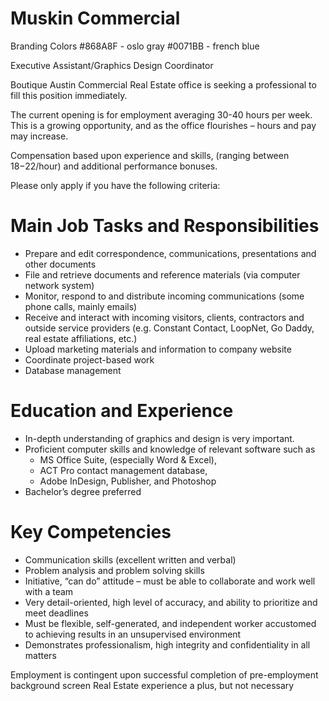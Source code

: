# Muskin Commercial
Branding Colors
#868A8F - oslo gray
#0071BB - french blue

Executive Assistant/Graphics Design Coordinator

Boutique Austin Commercial Real Estate office is seeking a professional to fill this position immediately.

The current opening is for employment averaging 30-40 hours per week. This is a growing opportunity, and as the office flourishes – hours and pay may increase.

Compensation based upon experience and skills, (ranging between $18-$22/hour) and additional performance bonuses.

Please only apply if you have the following criteria:

# Main Job Tasks and Responsibilities
* Prepare and edit correspondence, communications, presentations and other documents
* File and retrieve documents and reference materials (via computer network system)
* Monitor, respond to and distribute incoming communications (some phone calls, mainly emails)
* Receive and interact with incoming visitors, clients, contractors and outside service providers (e.g. Constant Contact, LoopNet, Go Daddy, real estate affiliations, etc.)
* Upload marketing materials and information to company website
* Coordinate project-based work
* Database management

# Education and Experience
* In-depth understanding of graphics and design is very important.
* Proficient computer skills and knowledge of relevant software such as
  - MS Office Suite, (especially Word & Excel),
  - ACT Pro contact management database,
  - Adobe InDesign, Publisher, and Photoshop
* Bachelor’s degree preferred

# Key Competencies
* Communication skills (excellent written and verbal)
* Problem analysis and problem solving skills
* Initiative, “can do” attitude – must be able to collaborate and work well with a team
* Very detail-oriented, high level of accuracy, and ability to prioritize and meet deadlines
* Must be flexible, self-generated, and independent worker accustomed to achieving results in an unsupervised environment
* Demonstrates professionalism, high integrity and confidentiality in all matters

Employment is contingent upon successful completion of pre-employment background screen
Real Estate experience a plus, but not necessary
